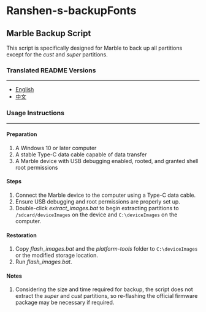 # Ranshen-s-backupFonts

## Marble Backup Script

This script is specifically designed for Marble to back up all partitions except for the *cust* and *super* partitions.

### Translated README Versions

---

- [English](README.md)
- [中文](README.zh.md)

### Usage Instructions

---

#### Preparation

1. A Windows 10 or later computer
2. A stable Type-C data cable capable of data transfer
3. A Marble device with USB debugging enabled, rooted, and granted shell root permissions

#### Steps

1. Connect the Marble device to the computer using a Type-C data cable.
2. Ensure USB debugging and root permissions are properly set up.
3. Double-click *extract_images.bat* to begin extracting partitions to `/sdcard/deviceImages` on the device and `C:\deviceImages` on the computer.

#### Restoration

1. Copy *flash_images.bat* and the *platform-tools* folder to `C:\deviceImages` or the modified storage location.
2. Run *flash_images.bat*.

#### Notes

1. Considering the size and time required for backup, the script does not extract the *super* and *cust* partitions, so re-flashing the official firmware package may be necessary if required.